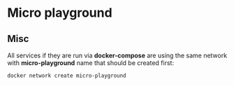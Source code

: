 # Micro playground

## Misc

All services if they are run via **docker-compose** are using the same network with **micro-playground** name that should 
be created first:

```bash
docker network create micro-playground
```
